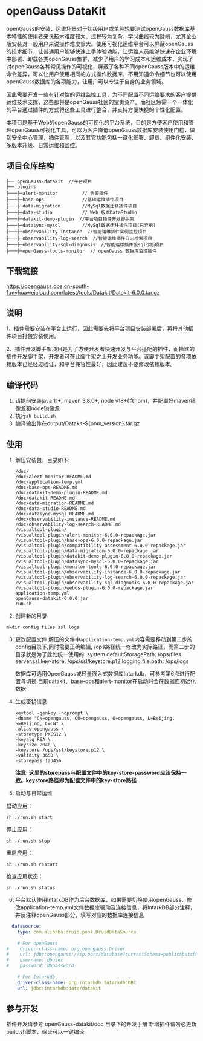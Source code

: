 # openGauss DataKit
openGauss的安装、运维场景对于初级用户或单纯想要测试openGauss数据库基本特性的使用者来说技术难度较大、过程较为复杂、学习曲线较为陡峭，尤其企业版安装对一般用户来说操作难度很大。使用可视化运维平台可以屏蔽openGauss的技术细节，让普通用户能够快速上手体验功能，让运维人员能够快速在企业环境中部署、卸载各类openGauss集群，减少了用户的学习成本和运维成本，实现了对openGauss各种常见操作的可视化，屏蔽了各种不同openGauss版本中的运维命令差异，可以让用户使用相同的方式操作数据库，不用知道命令细节也可以使用openGauss数据库的各项能力，让用户可以专注于自身的业务领域。

因此需要开发一些有针对性的运维监控工具，为不同配置不同运维要求的客户提供运维技术支撑，这些都将是openGauss社区的宝贵资产。而社区急需一个一体化的平台通过插件的方式将这些工具进行整合，并支持方便快捷的个性化配置。

本项目是基于Web的openGauss的可视化的平台系统，目的是方便客户使用和管理openGauss可视化工具，可以为客户降低openGauss数据库安装使用门槛，做到安全中心管理，插件管理，以及其它功能包括一键化部署、卸载、组件化安装、多版本升级、日常运维和监控。


## 项目仓库结构
```
├── openGauss-datakit  //平台项目
├── plugins
├───├─alert-monitor         // 告警插件
├───├─base-ops              //基础运维插件项目
├───├─data-migration        //MySql数据迁移插件项目
├───├─data-studio           // Web 版本DataStudio
├───├─datakit-demo-plugin  //平台项目插件开发脚手架
├───├─datasync-mysql        //MySql数据迁移插件项目(已弃用)
├───├─observability-instance  //智能运维插件实例监控项目
├───├─observability-log-search  //智能运维插件日志检索项目
├───├─observability-sql-diagnosis  //智能运维插件慢sql诊断项目
├───├─openGauss-tools-monitor  // openGauss 数据库监控插件
```
## 下载链接

https://opengauss.obs.cn-south-1.myhuaweicloud.com/latest/tools/Datakit/Datakit-6.0.0.tar.gz

## 说明
1、插件需要安装在平台上运行，因此需要先将平台项目安装部署后，再将其他插件项目打包安装使用。

2、插件开发脚手架项目是为了方便开发者快速开发与平台适配的插件，而搭建的插件开发脚手架，开发者可在此脚手架之上开发业务功能。该脚手架配置的各项依赖版本已经经过验证，和平台兼容性最好，因此建议不要修改依赖版本。

## 编译代码
1. 请提前安装java 11+, maven 3.8.0+, node v18+(含npm)，并配置好maven镜像源和node镜像源
2. 执行`sh build.sh`
3. 编译输出件在output/Datakit-${pom_version}.tar.gz

## 使用
1. 解压安装包，目录如下:
   ```shell
   /doc/
   /doc/alert-monitor-README.md
   /doc/application-temp.yml
   /doc/base-ops-README.md
   /doc/datakit-demo-plugin-README.md
   /doc/datakit-README.md
   /doc/data-migration-README.md
   /doc/data-studio-README.md
   /doc/datasync-mysql-README.md
   /doc/observability-instance-README.md
   /doc/observability-log-search-README.md
   /visualtool-plugin/
   /visualtool-plugin/alert-monitor-6.0.0-repackage.jar
   /visualtool-plugin/base-ops-6.0.0-repackage.jar
   /visualtool-plugin/compatibility-assessment-6.0.0-repackage.jar
   /visualtool-plugin/data-migration-6.0.0-repackage.jar
   /visualtool-plugin/datakit-demo-plugin-6.0.0-repackage.jar
   /visualtool-plugin/datasync-mysql-6.0.0-repackage.jar
   /visualtool-plugin/monitor-tools-6.0.0-repackage.jar
   /visualtool-plugin/observability-instance-6.0.0-repackage.jar
   /visualtool-plugin/observability-log-search-6.0.0-repackage.jar
   /visualtool-plugin/observability-sql-diagnosis-6.0.0-repackage.jar
   /visualtool-plugin/webds-plugin-6.0.0-repackage.jar
   application-temp.yml
   openGauss-datakit-6.0.0.jar
   run.sh
   ```
2. 创建新的目录
 ```shell
mkdir config files ssl logs
 ```
3. 更改配置文件
   解压的文件中`application-temp.yml`内容需要移动到第二步的config目录下,同时需要正确编辑, /ops路径统一修改为实际路径，而第二步的目录就是为了此处统一使用的:
   system.defaultStoragePath: /ops/files  
   server.ssl.key-store: /ops/ssl/keystore.p12
   logging.file.path: /ops/logs

   数据库可选用OpenGauss或轻量嵌入式数据库Intarkdb，可参考第6点进行配置与切换.目前datakit、base-ops和alert-monitor在启动时会在数据库初始化数据

4. 生成密钥信息
   ```shell
   keytool -genkey -noprompt \
   -dname "CN=opengauss, OU=opengauss, O=opengauss, L=Beijing, S=Beijing, C=CN" \
   -alias opengauss \
   -storetype PKCS12 \
   -keyalg RSA \
   -keysize 2048 \
   -keystore /ops/ssl/keystore.p12 \
   -validity 3650 \
   -storepass 123456
   ```


     **注意: 这里的storepass与配置文件中的key-store-password应该保持一致。keystore路径即为配置文件中的key-store路径** 

5. 启动与日常运维

启动应用：

`sh ./run.sh start`

停止应用：

`sh ./run.sh stop`

重启应用：

`sh ./run.sh restart`

检查应用状态：

`sh ./run.sh status`

6. 平台默认使用IntarkDB作为后台数据库，如果需要切换使用openGauss，修改application-temp.yml文件数据库驱动及连接信息，将IntarkDB部分注释，并反注释openGauss部分，填写对应的数据库连接信息
```yml
  datasource:
    type: com.alibaba.druid.pool.DruidDataSource
    
    # For openGauss
#    driver-class-name: org.opengauss.Driver
#    url: jdbc:opengauss://ip:port/database?currentSchema=public&batchMode=off
#    username: dbuser
#    password: dbpassword
    
    # For Intarkdb
    driver-class-name: org.intarkdb.IntarkdbJDBC
    url: jdbc:intarkdb:data/datakit
```

## 参与开发
插件开发请参考 openGauss-datakit/doc 目录下的开发手册
新增插件请勿必更新build.sh脚本，保证可以一键编译